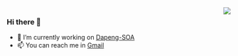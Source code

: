 <img align="right" src="https://github-readme-stats.vercel.app/api?username=leihuazhe&show_icons=true&include_all_commits=true&hide_border=true" />


### Hi there 👋

- 🔭 I’m currently working on [Dapeng-SOA](http://github.com/dapeng-soa/dapeng-soa/)
- 📫 You can reach me in [Gmail](leihuazhe@gmail.com)
